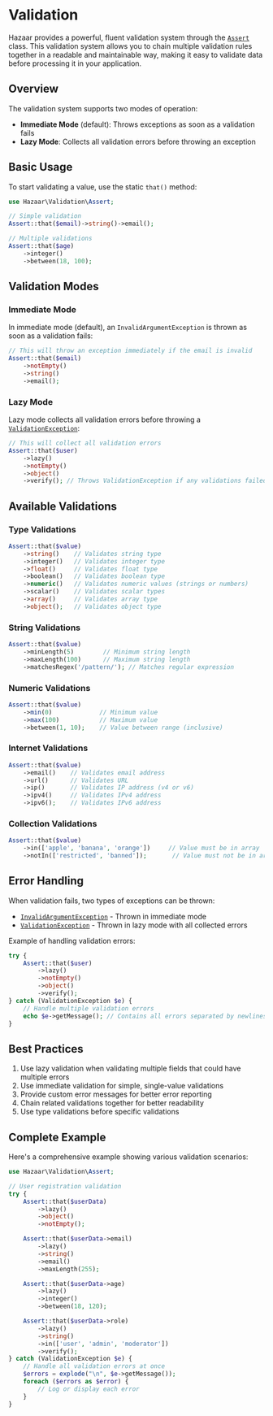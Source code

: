 # Validation

Hazaar provides a powerful, fluent validation system through the [`Assert`](/api/class/Hazaar/Validation/Assert.md) class. This validation system allows you to chain multiple validation rules together in a readable and maintainable way, making it easy to validate data before processing it in your application.

## Overview

The validation system supports two modes of operation:
- **Immediate Mode** (default): Throws exceptions as soon as a validation fails
- **Lazy Mode**: Collects all validation errors before throwing an exception

## Basic Usage

To start validating a value, use the static `that()` method:

```php
use Hazaar\Validation\Assert;

// Simple validation
Assert::that($email)->string()->email();

// Multiple validations
Assert::that($age)
    ->integer()
    ->between(18, 100);
```

## Validation Modes

### Immediate Mode

In immediate mode (default), an `InvalidArgumentException` is thrown as soon as a validation fails:

```php
// This will throw an exception immediately if the email is invalid
Assert::that($email)
    ->notEmpty()
    ->string()
    ->email();
```

### Lazy Mode

Lazy mode collects all validation errors before throwing a [`ValidationException`](/api/class/Hazaar/Validation/ValidationException.md):

```php
// This will collect all validation errors
Assert::that($user)
    ->lazy()
    ->notEmpty()
    ->object()
    ->verify(); // Throws ValidationException if any validations failed
```

## Available Validations

### Type Validations
```php
Assert::that($value)
    ->string()    // Validates string type
    ->integer()   // Validates integer type
    ->float()     // Validates float type
    ->boolean()   // Validates boolean type
    ->numeric()   // Validates numeric values (strings or numbers)
    ->scalar()    // Validates scalar types
    ->array()     // Validates array type
    ->object();   // Validates object type
```

### String Validations
```php
Assert::that($value)
    ->minLength(5)        // Minimum string length
    ->maxLength(100)      // Maximum string length
    ->matchesRegex('/pattern/'); // Matches regular expression
```

### Numeric Validations
```php
Assert::that($value)
    ->min(0)             // Minimum value
    ->max(100)           // Maximum value
    ->between(1, 10);    // Value between range (inclusive)
```

### Internet Validations
```php
Assert::that($value)
    ->email()    // Validates email address
    ->url()      // Validates URL
    ->ip()       // Validates IP address (v4 or v6)
    ->ipv4()     // Validates IPv4 address
    ->ipv6();    // Validates IPv6 address
```

### Collection Validations
```php
Assert::that($value)
    ->in(['apple', 'banana', 'orange'])     // Value must be in array
    ->notIn(['restricted', 'banned']);       // Value must not be in array
```

## Error Handling

When validation fails, two types of exceptions can be thrown:

- [`InvalidArgumentException`](https://www.php.net/manual/en/class.invalidargumentexception.php) - Thrown in immediate mode
- [`ValidationException`](/api/class/Hazaar/Validation/ValidationException.md) - Thrown in lazy mode with all collected errors

Example of handling validation errors:

```php
try {
    Assert::that($user)
        ->lazy()
        ->notEmpty()
        ->object()
        ->verify();
} catch (ValidationException $e) {
    // Handle multiple validation errors
    echo $e->getMessage(); // Contains all errors separated by newlines
}
```

## Best Practices

1. Use lazy validation when validating multiple fields that could have multiple errors
2. Use immediate validation for simple, single-value validations
3. Provide custom error messages for better error reporting
4. Chain related validations together for better readability
5. Use type validations before specific validations

## Complete Example

Here's a comprehensive example showing various validation scenarios:

```php
use Hazaar\Validation\Assert;

// User registration validation
try {
    Assert::that($userData)
        ->lazy()
        ->object()
        ->notEmpty();

    Assert::that($userData->email)
        ->lazy()
        ->string()
        ->email()
        ->maxLength(255);

    Assert::that($userData->age)
        ->lazy()
        ->integer()
        ->between(18, 120);

    Assert::that($userData->role)
        ->lazy()
        ->string()
        ->in(['user', 'admin', 'moderator'])
        ->verify();
} catch (ValidationException $e) {
    // Handle all validation errors at once
    $errors = explode("\n", $e->getMessage());
    foreach ($errors as $error) {
        // Log or display each error
    }
}
```
